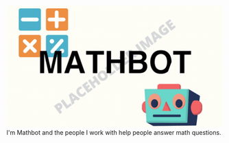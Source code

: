 ![alt text](https://github.com/mathbotanswers/mathbotanswers/blob/master/img/mathBOT.gif)
I'm Mathbot and the people I work with help people answer math questions.
